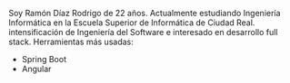 Soy Ramón Díaz Rodrigo de 22 años.
Actualmente estudiando Ingeniería Informática en la Escuela Superior de Informática de Ciudad Real.
intensificación de Ingeniería del Software e interesado en desarrollo full stack.
Herramientas más usadas:
- Spring Boot
- Angular

<!---
RamonDiazRodrigo/RamonDiazRodrigo is a ✨ special ✨ repository because its `README.md` (this file) appears on your GitHub profile.
You can click the Preview link to take a look at your changes.
--->
